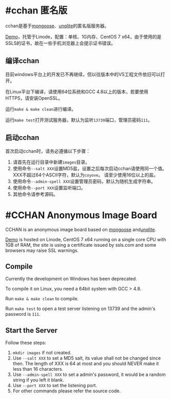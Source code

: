 #cchan 匿名版
============

cchan是基于[mongoose](https://github.com/cesanta/mongoose)、[unqlite](http://unqlite.org)的匿名版服务器。

[Demo](https://waifu.cc/)，托管于Linode，配置：单核、1G内存、CentOS 7 x64，由于使用的是SSLS的证书，故在一些手机浏览器上会提示证书错误。

编译cchan
---------

目前windows平台上的开发已不再继续，但以往版本中的VS工程文件依旧可以打开。

在Linux平台下编译，请使用64位系统和GCC 4.8以上的版本，若要使用HTTPS，请安装OpenSSL。

运行`make & make clean`进行编译。

运行`make test`打开测试服务器，默认为监听`13739`端口，管理员密码`111`。

启动cchan
---------
首次启动cchan时，请务必遵循以下步骤：

1. 请首先在运行目录中新建`images`目录。
2. 使用命令`--salt XXX`设置MD5盐，设置之后每次启动cchan请使用同一个值。XXX不超过64个ASCII字符，默认为`coyove`。
请至少使用16位以上的盐。
4. 使用命令`--admin-spell XXX`设置管理员密码，默认为随机生成字符串。
5. 使用命令`--port XXX`设置监听端口。
6. 其他命令请参考源码。


#CCHAN Anonymous Image Board
============

CCHAN is an anonymous image board based on [mongoose](https://github.com/cesanta/mongoose) and[unqlite](http://unqlite.org).

[Demo](https://waifu.cc/) is hosted on Linode, CentOS 7 x64 running on a single core CPU with 1GB of RAM, the site is using a certificate issued by ssls.com and some browsers may raise SSL warnings.

Compile
---------

Currently the development on Windows has been deprecated.

To compile it on Linux, you need a 64bit system with GCC > 4.8.

Run `make & make clean` to compile.

Run `make test` to open a test server listening on 13739 and the admin's password is `111`.

Start the Server
---------
Follow these steps:

1. `mkdir images` if not created.
2. Use `--salt XXX` to set a MD5 salt, its value shall not be changed since then. The length of XXX is 64 at most and you should NEVER make it less than 16 characters.
4. Use `--admin-spell XXX` to set a admin's password, it would be a random string if you left it blank.
5. Use `--port XXX` to set the listening port.
6. For other commands please refer the source code.
